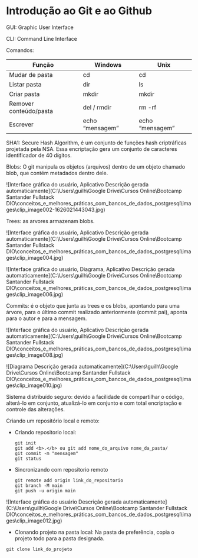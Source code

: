 # Introdução ao Git e ao Github

 

GUI: Graphic User Interface

CLI: Command Line Interface

Comandos:

| Função                  | Windows          | Unix             |
| ----------------------- | ---------------- | ---------------- |
| Mudar  de pasta         | cd               | cd               |
| Listar  pasta           | dir              | ls               |
| Criar  pasta            | mkdir            | mkdir            |
| Remover  conteúdo/pasta | del  / rmdir     | rm  -rf          |
| Escrever                | echo  “mensagem” | echo  “mensagem” |

 

SHA1: Secure Hash Algorithm, é um conjunto de funções hash criptráficas projetada pela NSA. Essa encriptação gera um conjunto de caracteres identificador de 40 dígitos.

 

Blobs: O git manipula os objetos (arquivos) dentro de um objeto chamado blob, que contém metadados dentro dele.

![Interface gráfica do usuário, Aplicativo  Descrição gerada automaticamente](C:\Users\guilh\Google Drive\Cursos Online\Bootcamp Santander Fullstack DIO\conceitos_e_melhores_práticas_com_bancos_de_dados_postgresql\images\clip_image002-1626021443043.jpg)

Trees: as arvores armazenam blobs.

![Interface gráfica do usuário, Aplicativo  Descrição gerada automaticamente](C:\Users\guilh\Google Drive\Cursos Online\Bootcamp Santander Fullstack DIO\conceitos_e_melhores_práticas_com_bancos_de_dados_postgresql\images\clip_image004.jpg)

![Interface gráfica do usuário, Diagrama, Aplicativo  Descrição gerada automaticamente](C:\Users\guilh\Google Drive\Cursos Online\Bootcamp Santander Fullstack DIO\conceitos_e_melhores_práticas_com_bancos_de_dados_postgresql\images\clip_image006.jpg)

Commits: é o objeto que junta as trees e os blobs, apontando para uma árvore, para o último commit realizado anteriormente (commit pai), aponta para o autor e para a mensagem.

![Interface gráfica do usuário, Aplicativo  Descrição gerada automaticamente](C:\Users\guilh\Google Drive\Cursos Online\Bootcamp Santander Fullstack DIO\conceitos_e_melhores_práticas_com_bancos_de_dados_postgresql\images\clip_image008.jpg)

![Diagrama  Descrição gerada automaticamente](C:\Users\guilh\Google Drive\Cursos Online\Bootcamp Santander Fullstack DIO\conceitos_e_melhores_práticas_com_bancos_de_dados_postgresql\images\clip_image010.jpg)

Sistema distribuído seguro: devido a facilidade de compartilhar o código, alterá-lo em conjunto, atualizá-lo em conjunto e com total encriptação e controle das alterações.

 

Criando um repositório local e remoto:

* Criando repositorio local:

  ```git
  git init
  git add <b>.</b> ou git add nome_do_arquivo nome_da_pasta/
  git commit -m "mensagem"
  git status
  ```



* Sincronizando com repositorio remoto

  ```git
  git remote add origin link_do_repositorio
  git branch -M main
  git push -u origin main
  ```

  

![Interface gráfica do usuário  Descrição gerada automaticamente](C:\Users\guilh\Google Drive\Cursos Online\Bootcamp Santander Fullstack DIO\conceitos_e_melhores_práticas_com_bancos_de_dados_postgresql\images\clip_image012.jpg)

 

* Clonando projeto na pasta local: Na pasta de preferência, copia o projeto todo para a pasta designada.

```git
git clone link_do_projeto
```

